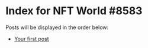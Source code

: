 # Index for NFT World #8583
Posts will be displayed in the order below:

- [Your first post](./001-first.md)

